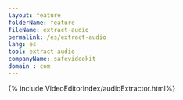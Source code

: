 ```yaml
---
layout: feature
folderName: feature
fileName: extract-audio
permalink: /es/extract-audio
lang: es
tool: extract-audio
companyName: safevideokit
domain : com
---
```


{% include VideoEditorIndex/audioExtractor.html%}

   